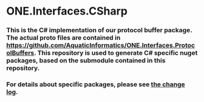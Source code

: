 # ONE.Interfaces.CSharp

### This is the C# implementation of our protocol buffer package. The actual proto files are contained in https://github.com/AquaticInformatics/ONE.Interfaces.ProtocolBuffers. This repository is used to generate C# specific nuget packages, based on the submodule contained in this repository. 

### For details about specific packages, please see [the change log](CHANGELOG.md).